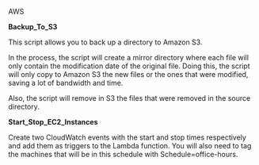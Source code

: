 AWS

**Backup_To_S3**

This script allows you to back up a directory to Amazon S3.

In the process, the script will create a mirror directory where each file will only contain the modification date of the original file. Doing this, the script will only copy to Amazon S3 the new files or the ones that were modified, saving a lot of bandwidth and time.

Also, the script will remove in S3 the files that were removed in the source directory.


**Start_Stop_EC2_Instances**

Create two CloudWatch events with the start and stop times respectively and add them as triggers to the Lambda function. 
You will also need to tag the machines that will be in this schedule with Schedule=office-hours. 

